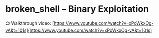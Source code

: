 # broken_shell – Binary Exploitation

📺 Walkthrough video: [https://www.youtube.com/watch?v=xPoWkxOg-vA&t=101s](https://www.youtube.com/watch?v=xPoWkxOg-vA&t=101s)
